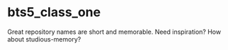 # bts5_class_one
Great repository names are short and memorable. Need inspiration? How about studious-memory?
